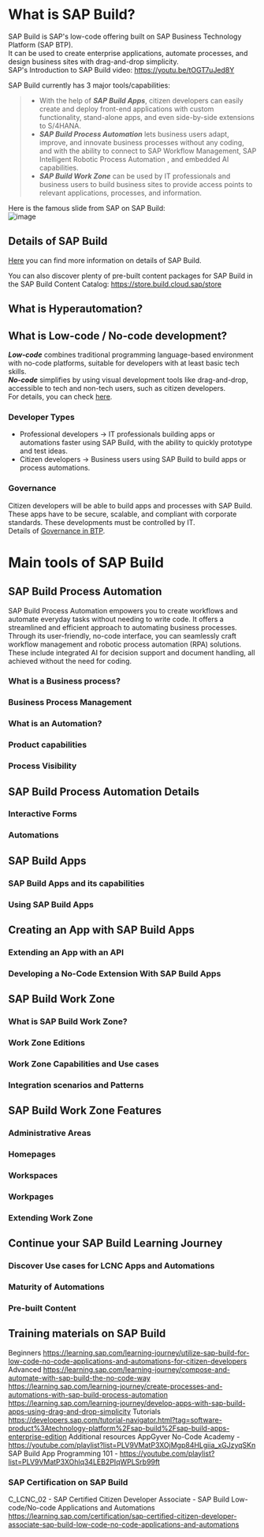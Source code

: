 # What is SAP Build?
SAP Build is SAP's low-code offering built on SAP Business Technology Platform (SAP BTP).<br>
It can be used to create enterprise applications, automate processes, and design business sites with drag-and-drop simplicity.<br>
SAP's Introduction to SAP Build video: https://youtu.be/tOGT7uJed8Y<br>

SAP Build currently has 3 major tools/capabilities:
> - With the help of ***SAP Build Apps***, citizen developers can easily create and deploy front-end applications with custom functionality, stand-alone apps, and even side-by-side extensions to S/4HANA.<br>
> - ***SAP Build Process Automation*** lets business users adapt, improve, and innovate business processes without any coding, and with the ability to connect to SAP Workflow Management, SAP Intelligent Robotic Process Automation , and embedded Al capabilities.<br>
> - ***SAP Build Work Zone*** can be used by IT professionals and business users to build business sites to provide access points to relevant applications, processes, and information.<br>

Here is the famous slide from SAP on SAP Build:<br>
![image](https://github.com/utku-turan/Learning-BTP/assets/73386835/1e32ff7b-7a0e-4a39-9fe5-5f20c8aea98b)

## Details of SAP Build
[Here](SAPBuild/004-SAPBuildDetails.md) you can find more information on details of SAP Build.

You can also discover plenty of pre-built content packages for SAP Build in the SAP Build Content Catalog: <https://store.build.cloud.sap/store>

## What is Hyperautomation?

## What is Low-code / No-code development?
***Low-code*** combines traditional programming language-based environment with no-code platforms, suitable for developers with at least basic tech skills.<br>
***No-code*** simplifies by using visual development tools like drag-and-drop, accessible to tech and non-tech users, such as citizen developers.<br>
For details, you can check [here](SAPBuild/002-LCNC.md).

### Developer Types
- Professional developers -> IT professionals building apps or automations faster using SAP Build, with the ability to quickly prototype and test ideas.
- Citizen developers -> Business users using SAP Build to build apps or process automations.

### Governance
Citizen developers will be able to build apps and processes with SAP Build. These apps have to be secure, scalable, and compliant with corporate standards. These developments must be controlled by IT.<br>
Details of [Governance in BTP](SAPBuild/003-Governance.md).


# Main tools of SAP Build

## SAP Build Process Automation
SAP Build Process Automation empowers you to create workflows and automate everyday tasks without needing to write code. It offers a streamlined and efficient approach to automating business processes. Through its user-friendly, no-code interface, you can seamlessly craft workflow management and robotic process automation (RPA) solutions. These include integrated AI for decision support and document handling, all achieved without the need for coding.

### What is a Business process?
### Business Process Management
### What is an Automation?
### Product capabilities
### Process Visibility

## SAP Build Process Automation Details
### Interactive Forms
### Automations

## SAP Build Apps
### SAP Build Apps and its capabilities
### Using SAP Build Apps

## Creating an App with SAP Build Apps
### Extending an App with an API
### Developing a No-Code Extension With SAP Build Apps

## SAP Build Work Zone
### What is SAP Build Work Zone?
### Work Zone Editions
### Work Zone Capabilities and Use cases
### Integration scenarios and Patterns

## SAP Build Work Zone Features
### Administrative Areas
### Homepages
### Workspaces
### Workpages
### Extending Work Zone

## Continue your SAP Build Learning Journey

### Discover Use cases for LCNC Apps and Automations

### Maturity of Automations

### Pre-built Content

## Training materials on SAP Build
Beginners
https://learning.sap.com/learning-journey/utilize-sap-build-for-low-code-no-code-applications-and-automations-for-citizen-developers
Advanced
https://learning.sap.com/learning-journey/compose-and-automate-with-sap-build-the-no-code-way
https://learning.sap.com/learning-journey/create-processes-and-automations-with-sap-build-process-automation
https://learning.sap.com/learning-journey/develop-apps-with-sap-build-apps-using-drag-and-drop-simplicity
Tutorials
https://developers.sap.com/tutorial-navigator.html?tag=software-product%3Atechnology-platform%2Fsap-build%2Fsap-build-apps-enterprise-edition
Additional resources
AppGyver No-Code Academy - https://youtube.com/playlist?list=PLV9VMatP3XOjMgp84HLgiia_xGJzyqSKn
SAP Build App Programming 101 - https://youtube.com/playlist?list=PLV9VMatP3XOhlq34LEB2PIqWPLSrb99ft

### SAP Certification on SAP Build
C_LCNC_02 - SAP Certified Citizen Developer Associate - SAP Build Low-code/No-code Applications and Automations
https://learning.sap.com/certification/sap-certified-citizen-developer-associate-sap-build-low-code-no-code-applications-and-automations
